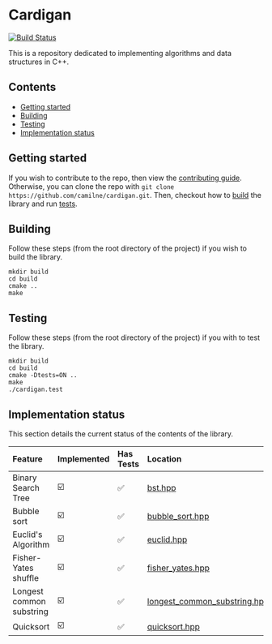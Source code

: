 # Cardigan

[![Build Status](https://travis-ci.org/camilne/cardigan.svg?branch=master)](https://travis-ci.org/camilne/cardigan)

This is a repository dedicated to implementing algorithms and data structures in
C++.

## Contents

* [Getting started](#getting-started)
* [Building](#building)
* [Testing](#testing)
* [Implementation status](#implementation-status)

## Getting started

If you wish to contribute to the repo, then view the
[contributing guide][contrib-guide]. Otherwise, you can clone the repo with
`git clone https://github.com/camilne/cardigan.git`. Then, checkout how to
[build](#building) the library and run [tests](#testing).

## Building

Follow these steps (from the root directory of the project) if you wish to build
the library.
```
mkdir build
cd build
cmake ..
make
```

## Testing

Follow these steps (from the root directory of the project) if you with to test the library.
```
mkdir build
cd build
cmake -Dtests=ON ..
make
./cardigan.test
```

## Implementation status

This section details the current status of the contents of the library.

| Feature                  | Implemented             | Has Tests          | Location                                                                       |
| :-------------           | :-------------          | :-------------     | :-------------                                                                 |
| Binary Search Tree       | :ballot_box_with_check: | :white_check_mark: | [bst.hpp](include/data_structures/bst.hpp)                                     |
| Bubble sort              | :ballot_box_with_check: | :white_check_mark: | [bubble_sort.hpp](include/sorting/bubble_sort.hpp)                             |
| Euclid's Algorithm       | :ballot_box_with_check: | :white_check_mark: | [euclid.hpp](include/number_theory/euclid.hpp)                                 |
| Fisher-Yates shuffle     | :ballot_box_with_check: | :white_check_mark: | [fisher_yates.hpp](include/permute/fisher_yates.hpp)                           |
| Longest common substring | :ballot_box_with_check: | :white_check_mark: | [longest_common_substring.hpp](include/substring/longest_common_substring.hpp) |
| Quicksort                | :ballot_box_with_check: | :white_check_mark: | [quicksort.hpp](include/sorting/quicksort.hpp)                                 |


[contrib-guide]: https://github.com/camilne/cardigan/blob/master/.github/CONTRIBUTING.md
